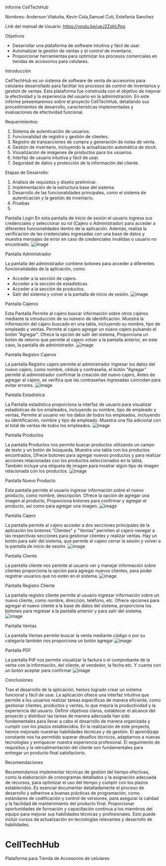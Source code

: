 Informe CellTechHub

Nombres: Anderson Vilatuña, Kevin Cola,Samuel Cuti, Estefania Sanchez

Link del manual de Usuario: https://youtu.be/ueJ2ZqhLPps

Objetivos

- Desarrollar una plataforma de software intuitiva y fácil de usar.
- Automatizar la gestión de ventas y el control de inventario.
- Proporcionar herramientas para optimizar los procesos comerciales en tiendas de accesorios para celulares.

Introducción

CellTechHub es un sistema de software de venta de accesorios para celulares desarrollado para facilitar los procesos de control de inventarios y gestión de ventas. Esta plataforma fue construida con el objetivo de mejorar la efectividad y la experiencia del usuario en la administración. En este informe presentaremos sobre el proyecto CellTechHub, detallando sus procedimientos de desarrollo, características implementadas y evaluaciones de efectividad funcional.

Requerimientos:

1. Sistema de autenticación de usuarios.
2. Funcionalidad de registro y gestión de clientes.
3. Registro de transacciones de compra y generación de notas de venta.
4. Gestión de inventario, incluyendo la actualización automática de stock.
5. Visualización de imágenes de productos para los usuarios.
1. Interfaz de usuario intuitiva y fácil de usar.
2. Seguridad de datos y protección de la información del cliente.

Etapas de Desarrollo:

1. Análisis de requisitos y diseño preliminar.
2. Implementación de la estructura base del sistema.
3. Desarrollo de las funcionalidades principales, como el sistema de autenticación y la gestión de inventario.
4. Pruebas
5. 
Pantalla Login 
En esta pantalla de inicio de sesión el usuario ingresa sus credenciales y seleccionar su rol (Cajero o Administrador) para acceder a diferentes funcionalidades dentro de la aplicación. Además, realiza la verificación de las credenciales ingresadas con una base de datos y muestra mensajes de error en caso de credenciales inválidas o usuario no encontrado.
![image](https://github.com/SamuelCU/CellTechHub/assets/150813921/fd737f7f-6505-4505-9077-e1a3a0d2d158)

 
Pantalla Administrador 

La pantalla del administrador contiene botones para acceder a diferentes funcionalidades de la aplicación, como:
  - Acceder a la sección de cajero.
  - Acceder a la sección de estadísticas.
  - Acceder a la sección de productos.
  - Salir del sistema y volver a la pantalla de inicio de sesión.
 ![image](https://github.com/SamuelCU/CellTechHub/assets/150813921/ceaf5812-055b-4b53-a272-7fae6029ec09)

Pantalla Cajeros

Esta Pantalla Permite al cajero buscar información sobre otros cajeros mediante la introducción de su número de identificación. Muestra la información del cajero buscado en una tabla, incluyendo su nombre, tipo de empleado y ventas. Permite al cajero agregar un nuevo cajero pulsando el botón "Agregar". Ofrece la opción de salir del sistema, Proporciona un botón de retorno que permite al cajero volver a la pantalla anterior, en este caso, la pantalla de administrador.
 ![image](https://github.com/SamuelCU/CellTechHub/assets/150813921/aeb9a6ea-3471-441d-9852-d6811e15c680)

Pantalla Registro Cajeros

La pantalla Registro cajero permite al administrador ingresar los datos del nuevo cajero, como nombre, cédula y contraseña, el botón "Agregar" permite al administrador confirmar la creación del nuevo cajero, Antes de agregar al cajero, se verifica que las contraseñas ingresadas coincidan para evitar errores. 
 ![image](https://github.com/SamuelCU/CellTechHub/assets/150813921/02f41e99-3a4c-4e02-abd3-0470660d9be1)

Pantalla Estadística

La Pantalla estadística proporciona la interfaz de usuario para visualizar estadísticas de los empleados, incluyendo su nombre, tipo de empleado y ventas, Permite al usuario ver los datos de todos los empleados, incluyendo su identificación, nombre y tipo de empleado. Muestra una fila adicional con el total de ventas de todos los empleados.
 ![image](https://github.com/SamuelCU/CellTechHub/assets/150813921/b50fd62f-8dc6-4328-b8ac-1afd8856883b)

Pantalla Productos 

La pantalla Productos nos permite  buscar productos utilizando un campo de texto y un botón de búsqueda, Muestra una tabla con los productos encontrados, Ofrece botones para agregar nuevos productos y para realizar acciones relacionadas con los productos seleccionados en la tabla, También incluye una etiqueta de imagen para mostrar algún tipo de imagen relacionada con los productos.
 ![image](https://github.com/SamuelCU/CellTechHub/assets/150813921/c0fa0611-32ec-47d8-a8de-7d31150acb55)

Pantalla Nuevo Producto

Esta pantalla permite al usuario ingresar información sobre el nuevo producto, como nombre, descripción. Ofrece la opción de agregar una imagen al producto, Proporciona botones para confirmar y agregar el producto, así como para agregar una imagen.
 ![image](https://github.com/SamuelCU/CellTechHub/assets/150813921/622b6484-7423-4719-b8c5-8d381ff8a8a5)

Pantalla Cajero

La pantalla permite al cajero acceder a dos secciones principales de la aplicación los botones "Clientes" y "Ventas" permiten al cajero navegar a las respectivas secciones para gestionar clientes y realizar ventas. Hay un botón para salir del sistema, que permite al cajero cerrar la sesión y volver a la pantalla de inicio de sesión.
 ![image](https://github.com/SamuelCU/CellTechHub/assets/150813921/cc04aed9-0acc-420a-ba9a-8a2ea0e71731)

Pantalla Cliente

La pantalla cliente nos permite al usuario ver y manejar información sobre clientes proporciona la opción para agregar nuevos clientes, para poder registrar usuarios que no estén en el sistema.
 ![image](https://github.com/SamuelCU/CellTechHub/assets/150813921/201307ca-5ac1-4e58-8882-a21e6cbaec30)

Pantalla Registro Cliente

La pantalla registro cliente permite al usuario ingresar información sobre un nuevo cliente, como nombre, dirección, teléfono, etc. Ofrece opciones para agregar el nuevo cliente a la base de datos del sistema, proporciona los botones para regresar a la pantalla anterior y para salir del sistema.
 ![image](https://github.com/SamuelCU/CellTechHub/assets/150813921/f9c1c2f9-4c8b-47f6-8eb5-275ad1d018dc)

Pantalla Ventas

La pantalla Ventas permite buscar la venta mediante código o por su categoría también nos proporciona un botón agregar
 ![image](https://github.com/SamuelCU/CellTechHub/assets/150813921/4cbdf7c0-5581-4d7c-8265-3f326e90fa89)

Pantalla PDF

La pantalla Pdf nos permite visualizar la factura o el comprobante de la venta con la información, del cliente, el vendedor, la fecha etc. Y cuanta con un botón aceptar para confirmar 
 ![image](https://github.com/SamuelCU/CellTechHub/assets/150813921/3947b232-8cd8-4fc1-a278-67bbb3bc2f8c)

Conclusiones

Tras el desarrollo de la aplicación, hemos logrado crear un sistema funcional y fácil de usar. La aplicación ofrece una interfaz intuitiva que permite a los usuarios realizar tareas específicas de manera eficiente, como gestionar clientes, productos y ventas, lo que mejora la productividad y la experiencia del usuario.
Definir objetivos claros, establecer el alcance del proyecto y distribuir las tareas de manera adecuada han sido fundamentales para llevar a cabo el desarrollo de manera organizada y cumplir con los plazos establecidos.
En la realización de este proyecto, hemos mejorado nuestras habilidades técnicas y de gestión. El aprendizaje constante nos ha permitido superar desafíos técnicos, adaptarnos a nuevas tecnologías y enriquecer nuestra experiencia profesional. El seguimiento de requisitos y la retroalimentación del cliente son fundamentales para entregar un producto final satisfactorio.

Recomendaciones

Recomendamos implementar técnicas de gestión del tiempo efectivas, como la elaboración de cronogramas detallados y la asignación adecuada de recursos, para optimizar el uso del tiempo y cumplir con los plazos establecidos.
Es esencial documentar detalladamente el proceso de desarrollo y adherirse a buenas prácticas de programación, como estándares de codificación y control de versiones, para asegurar la calidad y la facilidad de mantenimiento del producto final.
Proporcionar oportunidades de formación y capacitación continua a los miembros del equipo para mejorar sus habilidades técnicas y profesionales. Esto puede incluir cursos de actualización en tecnologías relevantes y desarrollo de habilidades.
# CellTechHub
Plataforma para Tienda de Accesorios de celulares
